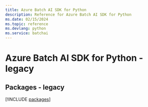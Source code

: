 ```yaml
---
title: Azure Batch AI SDK for Python
description: Reference for Azure Batch AI SDK for Python
ms.date: 02/15/2024
ms.topic: reference
ms.devlang: python
ms.service: batchai
---
```

# Azure Batch AI SDK for Python - legacy
## Packages - legacy
[!INCLUDE [packages](batch-ai-index.md)]